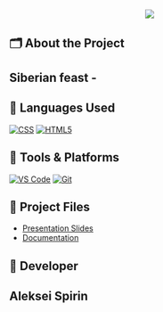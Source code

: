 <h1 align="center"></h1>

<p align="center">
  <img src="https://github.com/codingburgas/8grade-html-css-project-cars2go/tree/main/media">

<br>

## 🗂 About the Project

##  Siberian feast - 
## 🧪 Languages Used

<p align="left">
<a href="https://git-scm.com/"><img src="https://i.imgur.com/QAlyJwJ.png" alt="CSS"/></a>
<a href="https://en.wikipedia.org/wiki/HTML"><img src="https://i.imgur.com/6UPrSqj.png" alt="HTML5"/></a>
</p>

## 🧰 Tools & Platforms

<p align="left">
  <a href="https://code.visualstudio.com/"><img src="https://img.icons8.com/color/48/000000/visual-studio-code-2019.png" alt="VS Code"/></a>
  <a href="https://git-scm.com/"><img src="https://img.icons8.com/color/48/000000/git.png" alt="Git"/></a>
</p>

## 📄 Project Files

* [Presentation Slides](https://blank)
* [Documentation](https://blank)


## 👤 Developer

##  Aleksei Spirin 